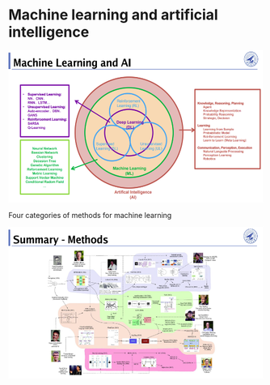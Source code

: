 # **Machine learning and artificial intelligence**

<p align="center">
  <img height="300" src="https://github.com/ER-lab/ML-DL_NWPU/blob/main/1_machine_learning_class/image/ml&ai_image.png" />
</p

## Four categories of methods for machine learning

<p align="left">
  <img height="300" src="https://github.com/ER-lab/ML-DL_NWPU/blob/main/1_machine_learning_class/image/ml_methods.png" />
</p

